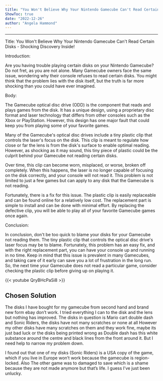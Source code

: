 ```yaml
---
title: "You Won't Believe Why Your Nintendo Gamecube Can't Read Certain Disks - Shocking Discovery Inside!"
ShowToc: true 
date: "2022-12-26"
author: "Angela Hammond"
---
```

*****
Title: You Won't Believe Why Your Nintendo Gamecube Can't Read Certain Disks - Shocking Discovery Inside!

Introduction:

Are you having trouble playing certain disks on your Nintendo Gamecube? Do not fret, as you are not alone. Many Gamecube owners face the same issue, wondering why their console refuses to read certain disks. You might think that the problem lies with the disk itself, but the truth is far more shocking than you could have ever imagined.

Body:

The Gamecube optical disc drive (ODD) is the component that reads and plays games from the disk. It has a unique design, using a proprietary disc format and laser technology that differs from other consoles such as the Xbox or PlayStation. However, this design has one major fault that could keep you from playing some of your favorite games.

Many of the Gamecube's optical disc drives include a tiny plastic clip that controls the laser's focus on the disk. This clip is meant to regulate how close or far the lens is from the disk's surface to enable optimal reading. However, as shocking as it may sound, this tiny piece of plastic could be the culprit behind your Gamecube not reading certain disks.

Over time, this clip can become worn, misplaced, or worse, broken off completely. When this happens, the laser is no longer capable of focusing on the disk correctly, and your console will not read it. This problem is not limited to just a few games but can apply to any disk that the Gamecube is not reading.

Fortunately, there is a fix for this issue. The plastic clip is easily replaceable and can be found online for a relatively low cost. The replacement part is simple to install and can be done with minimal effort. By replacing the defective clip, you will be able to play all of your favorite Gamecube games once again.

Conclusion:

In conclusion, don't be too quick to blame your disks for your Gamecube not reading them. The tiny plastic clip that controls the optical disc drive's laser focus may be to blame. Fortunately, this problem has an easy fix, and with the right replacement part, you can have your console up and running in no time. Keep in mind that this issue is prevalent in many Gamecubes, and taking care of it early can save you a lot of frustration in the long run. So, the next time your Gamecube does not read a particular game, consider checking the plastic clip before giving up on playing it.

{{< youtube QryBHcPaSi8 >}} 



## Chosen Solution
 The disks I have bought for my gamecube from second hand and brand new form ebay don’t work. I tried everything I can to the disk and the lens but nothing has improved. The disks in question is Mario cart double dash and Sonic Riders, the disks have not many scratches or none at all However my other disks have many scratches on them and  they work fine, maybe its just bad luck or the disks being printed wrong as Double dash has this white substance around the centre and black lines from the front around it.  But I need help to narrow my problem down.

 I found out that one of my disks (Sonic Riders) is a USA copy of the game, which if you live in Europe won’t work because the gamecube is region-locked. Also The other game was to damaged to save which is a shame because they are not made anymore but that’s life. I guess I’ve just been unlucky.




